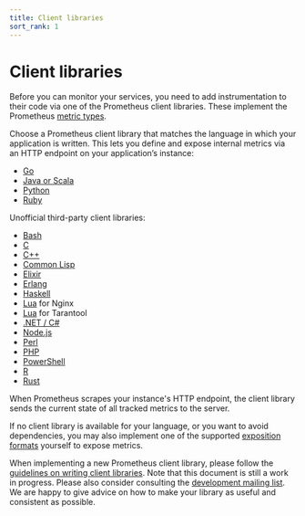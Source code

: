 ```yaml
---
title: Client libraries
sort_rank: 1
---
```


# Client libraries

Before you can monitor your services, you need to add instrumentation to their
code via one of the Prometheus client libraries. These implement the Prometheus
[metric types](/docs/concepts/metric_types/).

Choose a Prometheus client library that matches the language in which your
application is written. This lets you define and expose internal metrics via an
HTTP endpoint on your application’s instance:

* [Go](https://github.com/prometheus/client_golang)
* [Java or Scala](https://github.com/prometheus/client_java)
* [Python](https://github.com/prometheus/client_python)
* [Ruby](https://github.com/prometheus/client_ruby)

Unofficial third-party client libraries:

* [Bash](https://github.com/aecolley/client_bash)
* [C](https://github.com/digitalocean/prometheus-client-c)
* [C++](https://github.com/jupp0r/prometheus-cpp)
* [Common Lisp](https://github.com/deadtrickster/prometheus.cl)
* [Elixir](https://github.com/deadtrickster/prometheus.ex)
* [Erlang](https://github.com/deadtrickster/prometheus.erl)
* [Haskell](https://github.com/fimad/prometheus-haskell)
* [Lua](https://github.com/knyar/nginx-lua-prometheus) for Nginx
* [Lua](https://github.com/tarantool/prometheus) for Tarantool
* [.NET / C#](https://github.com/prometheus-net/prometheus-net)
* [Node.js](https://github.com/siimon/prom-client)
* [Perl](https://metacpan.org/pod/Net::Prometheus)
* [PHP](https://github.com/endclothing/prometheus_client_php)
* [PowerShell](https://github.com/jobec/powershell-prom-client)
* [R](https://github.com/cfmack/pRometheus)
* [Rust](https://github.com/pingcap/rust-prometheus)

When Prometheus scrapes your instance's HTTP endpoint, the client library
sends the current state of all tracked metrics to the server.

If no client library is available for your language, or you want to avoid
dependencies, you may also implement one of the supported [exposition
formats](/docs/instrumenting/exposition_formats/) yourself to expose metrics.

When implementing a new Prometheus client library, please follow the
[guidelines on writing client libraries](/docs/instrumenting/writing_clientlibs).
Note that this document is still a work in progress. Please also consider
consulting the [development mailing list](https://groups.google.com/forum/#!forum/prometheus-developers).
We are happy to give advice on how to make your library as useful and
consistent as possible.
